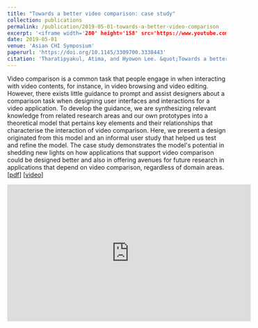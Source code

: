 ```yaml
---
title: "Towards a better video comparison: case study"
collection: publications
permalink: /publication/2019-05-01-towards-a-better-video-comparison
excerpt: '<iframe width='280' height='158' src='https://www.youtube.com/embed/wIPTOn6IFF4' title='YouTube video player' frameborder='0' allow='accelerometer; autoplay; clipboard-write; encrypted-media; gyroscope; picture-in-picture' allowfullscreen></iframe>'
date: 2019-05-01
venue: 'Asian CHI Symposium'
paperurl: 'https://doi.org/10.1145/3309700.3338443'
citation: 'Tharatipyakul, Atima, and Hyowon Lee. &quot;Towards a better video comparison: case study.&quot; <i>Proceedings of Asian CHI Symposium 2019: Emerging HCI Research Collection</i>. pp. 80-89. 2019.'
---
```


Video comparison is a common task that people engage in when interacting with video contents, for instance, in video browsing and video editing. However, there exists little guidance to prompt and assist designers about a comparison task when designing user interfaces and interactions for a video application. To develop the guidance, we are synthesizing relevant knowledge from related research areas and our own prototypes into a theoretical model that pertains key elements and their relationships that characterise the interaction of video comparison. Here, we present a design originated from this model and an informal user study that helped us test and refine the model. The case study demonstrates the model's potential in shedding new lights on how applications that support video comparison could be designed better and also in offering avenues for future research in applications that depend on video comparison, regardless of domain areas. [[pdf](https://dl.acm.org/doi/10.1145/3309700.3338443?cid=99659116563)] [[video](https://youtu.be/wIPTOn6IFF4)]

<iframe width="560" height="315" src="https://www.youtube.com/embed/wIPTOn6IFF4" title="YouTube video player" frameborder="0" allow="accelerometer; autoplay; clipboard-write; encrypted-media; gyroscope; picture-in-picture" allowfullscreen></iframe>
